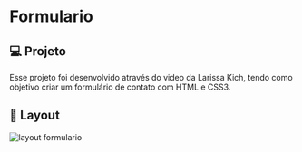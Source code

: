 # Formulario

## 💻 Projeto

Esse projeto foi desenvolvido através do video da Larissa Kich, tendo como objetivo criar um formulário de contato com HTML e CSS3.

## 🎨 Layout
![layout formulario](https://user-images.githubusercontent.com/93690908/166067783-0af2fbe4-27c8-41eb-b02e-1bda36dd6b5d.JPG)
